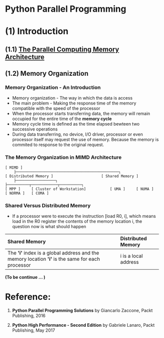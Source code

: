 # Python Parallel Programming

# (**1**) Introduction

## (**1.1**) [The Parallel Computing Memory Architecture](1.1-TheParallelComputingMemoryArchitecture.md)
## (**1.2**) Memory Organization

### Memory Organization - An Introduction
- Memory organization - The way in which the data is access
- The main problem - Making the response time of the memory compatible with the speed of the processor
- When the processor starts transferring data, the memory will remain occupied for the entire time of the **memory cycle**
- Memory cycle time is defined as the time elapsed bewteen two successive operations
- During data transferring, no device, I/O driver, processor or even processor itself may request the use of memory.
Because the memory is commited to response to the original request.

### The Memory Organization in MIMD Architecture

    [ MIMD ]
        ├───────────────────────────────────────────────┐
    [ Distributed Memory ]                      [ Shared Memory ]
        ├──────────────────┐                            ├──────────┬────────────┬──────────┐
    [ MPP ]     [ Cluster of Workstation]           [ UMA ]     [ NUMA ]    [ NORMA ]   [ COMA ]

### Shared Versus Distributed Memory
- If a processor were to execute the instruction [load R0, i], which means load in the R0 register the contents of the memory location i, the question now is what should happen

|Shared Memory|Distributed Memory|
|:-|:-|
|The **'i'** index is a global address and the memory location **'i'** is the same for each processor| i is a local address|

**(To be continue ... )**

# Reference:

1. **Python Parallel Programming Solutions**
by Giancarlo Zaccone, Packt Publishing, 2016

2. **Python High Performance - Second Edition**
by Gabriele Lanaro, Packt Publishing, May 2017
